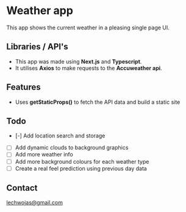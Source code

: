 # Weather app

This app shows the current weather in a pleasing single page UI.

## Libraries / API's

- This app was made using **Next.js** and **Typescript**. 
- It utilises **Axios** to make requests to the **Accuweather api**.

## Features

- Uses **getStaticProps()** to fetch the API data and build a static site

## Todo

- [-] Add location search and storage
- [ ] Add dynamic clouds to background graphics
- [ ] Add more weather info
- [ ] Add more background colours for each weather type
- [ ] Create a real feel prediction using previous day data

## Contact

lechwojas@gmail.com
